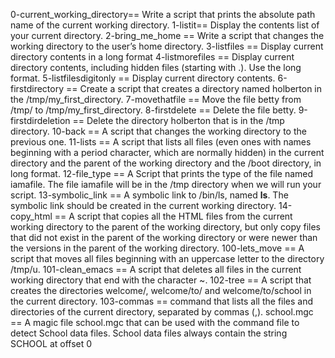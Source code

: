0-current_working_directory== Write a script that prints the absolute path name of the current working directory.
1-listit== Display the contents list of your current directory.
2-bring_me_home == Write a script that changes the working directory to the user’s home directory.
3-listfiles == Display current directory contents in a long format
4-listmorefiles == Display current directory contents, including hidden files (starting with .). Use the long format.
5-listfilesdigitonly == Display current directory contents.
6-firstdirectory == Create a script that creates a directory named holberton in the /tmp/my_first_directory.
7-movethatfile == Move the file betty from /tmp/ to /tmp/my_first_directory.
8-firstdelete == Delete the file betty.
9-firstdirdeletion == Delete the directory holberton that is in the /tmp directory.
10-back == A script that changes the working directory to the previous one.
11-lists == A script that lists all files (even ones with names beginning with a period character, which are normally hidden) in the current directory and the parent of the working directory and the /boot directory, in long format.
12-file_type == A Script that prints the type of the file named iamafile. The file iamafile will be in the /tmp directory when we will run your script.
13-symbolic_link == A symbolic link to /bin/ls, named __ls__. The symbolic link should be created in the current working directory.
14-copy_html == A script that copies all the HTML files from the current working directory to the parent of the working directory, but only copy files that did not exist in the parent of the working directory or were newer than the versions in the parent of the working directory.
100-lets_move == A script that moves all files beginning with an uppercase letter to the directory /tmp/u.
101-clean_emacs == A script that deletes all files in the current working directory that end with the character ~.
102-tree == A script that creates the directories welcome/, welcome/to/ and welcome/to/school in the current directory.
103-commas == command that lists all the files and directories of the current directory, separated by commas (,).
school.mgc == A magic file school.mgc that can be used with the command file to detect School data files. School data files always contain the string SCHOOL at offset 0

